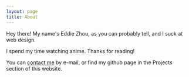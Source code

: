 ```yaml
---
layout: page
title: About
---
```


Hey there! My name's Eddie Zhou, as you can probably tell, and I suck at web design.

I spend my time watching anime. Thanks for reading!

You can [contact me](mailto:me@eddiezhou.me) by e-mail, or find my github page in the Projects section of this website.
